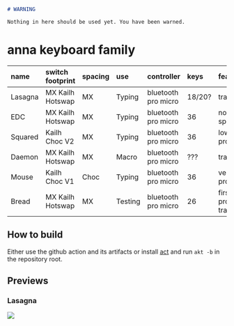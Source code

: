 ```md
# WARNING

Nothing in here should be used yet. You have been warned.
```

# anna keyboard family

| name    | switch footprint | spacing | use     | controller          | keys   | features                   | rev | phase      |
|:--------|:-----------------|:--------|:--------|:--------------------|:-------|:---------------------------|-----|------------|
| Lasagna | MX Kailh Hotswap | MX      | Typing  | bluetooth pro micro | 18/20? | trackball?                 | 0.1 | unfinished |
| EDC     | MX Kailh Hotswap | MX      | Typing  | bluetooth pro micro | 36     | nothing special            | 0.1 | unfinished |
| Squared | Kailh Choc V2    | MX      | Typing  | bluetooth pro micro | 36     | low profile                | xxx | idea       |
| Daemon  | MX Kailh Hotswap | MX      | Macro   | bluetooth pro micro | ???    | trackball                  | xxx | idea       |
| Mouse   | Kailh Choc V1    | Choc    | Typing  | bluetooth pro micro | 36     | very low profile           | xxx | idea       |
| Bread   | MX Kailh Hotswap | MX      | Testing | bluetooth pro micro | 26     | first prototype, trackball | --- | cancelled  |


## How to build

Either use the github action and its artifacts or install [act](https://github.com/nektos/act) and run `akt -b` in the repository root.

## Previews

### Lasagna
![](./previews/lasanga_board.png)